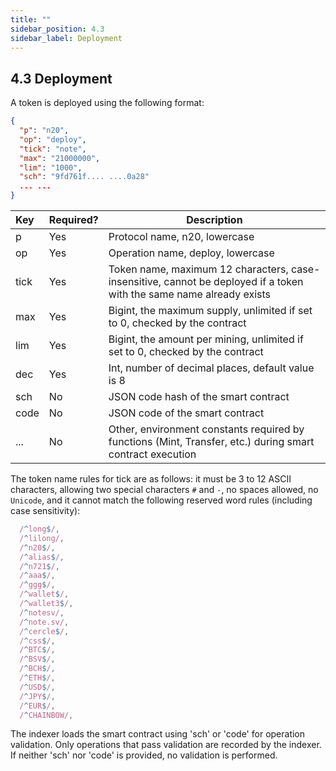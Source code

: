 ```yaml
---
title: ""
sidebar_position: 4.3
sidebar_label: Deployment
---
```


## 4.3 Deployment

A token is deployed using the following format:

```json
{ 
  "p": "n20",
  "op": "deploy",
  "tick": "note",
  "max": "21000000",
  "lim": "1000",
  "sch": "9fd761f.... ....0a28"
  ... ...
}
```

| Key | Required? | Description |
| :--- | :--- | --- |
| p | Yes | Protocol name, n20, lowercase |
| op | Yes | Operation name, deploy, lowercase |
| tick | Yes | Token name, maximum 12 characters, case-insensitive, cannot be deployed if a token with the same name already exists |
| max | Yes | Bigint, the maximum supply, unlimited if set to 0, checked by the contract |
| lim | Yes | Bigint, the amount per mining, unlimited if set to 0, checked by the contract |
| dec | Yes | Int, number of decimal places, default value is 8
| sch | No | JSON code hash of the smart contract |
| code | No | JSON code of the smart contract |
| ... | No | Other, environment constants required by functions (Mint, Transfer, etc.) during smart contract execution |

The token name rules for tick are as follows: it must be 3 to 12 ASCII characters, allowing two special characters `#` and `-`, no spaces allowed, no `Unicode`, and it cannot match the following reserved word rules (including case sensitivity):

```typescript
  /^long$/,
  /^lilong/,
  /^n20$/,
  /^alias$/,
  /^n721$/,
  /^aaa$/,
  /^ggg$/,
  /^wallet$/,
  /^wallet3$/,
  /^notesv/,
  /^note.sv/,
  /^cercle$/,
  /^css$/,
  /^BTC$/,
  /^BSV$/,
  /^BCH$/,
  /^ETH$/,
  /^USD$/,
  /^JPY$/,
  /^EUR$/,
  /^CHAINBOW/,
```

The indexer loads the smart contract using 'sch' or 'code' for operation validation. Only operations that pass validation are recorded by the indexer. If neither 'sch' nor 'code' is provided, no validation is performed.
